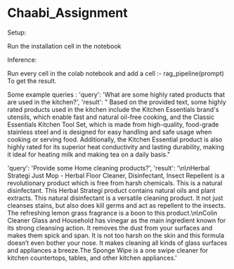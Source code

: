 # Chaabi_Assignment

Setup:

Run the installation cell in the notebook

Inference:

Run every cell in the colab notebook and add a cell :-
  rag_pipeline(prompt) 
To get the result.

Some example queries :
'query': 'What are some highly rated products that are used in the kitchen?',
'result': " Based on the provided text, some highly rated products used in the kitchen include the Kitchen Essentials brand's utensils, which enable fast and natural oil-free cooking, and the Classic Essentials Kitchen Tool Set, which is made from high-quality, food-grade stainless steel and is designed for easy handling and safe usage when cooking or serving food. Additionally, the Kitchen Essential product is also highly rated for its superior heat conductivity and lasting durability, making it ideal for heating milk and making tea on a daily basis."

'query': 'Provide some Home cleaning products?',
'result': '\n\nHerbal Strategi Just Mop - Herbal Floor Cleaner, Disinfectant, Insect Repellent is a revolutionary product which is free from harsh chemicals. This is a natural disinfectant. This Herbal Strategi product contains natural oils and plant extracts. This natural disinfectant is a versatile cleaning product. It not just cleanses stains, but also does kill germs and act as repellent to the insects. The refreshing lemon grass fragrance is a boon to this product.\n\nColin Cleaner Glass and Household has vinegar as the main ingredient known for its strong cleansing action. It removes the dust from your surfaces and makes them spick and span. It is not too harsh on the skin and this formula doesn’t even bother your nose. It makes cleaning all kinds of glass surfaces and appliances a breeze.The Sponge Wipe is a one swipe cleaner for kitchen countertops, tables, and other kitchen appliances.'
